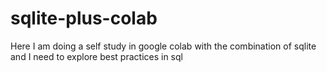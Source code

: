 # sqlite-plus-colab
Here I am doing a self study in google colab with the combination of sqlite and I need to explore best practices in sql
